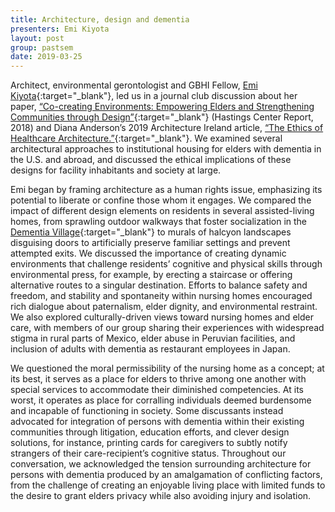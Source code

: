 ```yaml
---
title: Architecture, design and dementia
presenters: Emi Kiyota
layout: post
group: pastsem
date: 2019-03-25
---
```


Architect, environmental gerontologist and GBHI Fellow, [Emi Kiyota]( https://www.gbhi.org/emi-kiyota){:target="_blank"}, 
led us in a journal club discussion about her paper, [“Co-creating Environments: Empowering Elders and Strengthening Communities through Design”](https://onlinelibrary.wiley.com/doi/abs/10.1002/hast.913){:target="_blank"} 
(Hastings Center Report, 2018) and Diana Anderson’s 2019 Architecture Ireland article, [“The Ethics of Healthcare Architecture.”](http://www.dochitect.com/the-ethics-of-healthcare-architecture/){:target="_blank"}.
We examined several architectural approaches to institutional housing for elders with dementia in the U.S. and abroad, and discussed 
the ethical implications of these designs for facility inhabitants and society at large.


Emi began by framing architecture as a human rights issue, emphasizing its potential to liberate or confine those whom it engages. 
We compared the impact of different design elements on residents in several assisted-living homes, from sprawling outdoor walkways 
that foster socialization in the [Dementia Village]( https://decisionlab.ucsf.edu/pastsem/2018-06-11_dementia-villages/){:target="_blank"} to murals 
of halcyon landscapes disguising doors to artificially preserve familiar settings and prevent attempted exits. We discussed the
importance of creating dynamic environments that challenge residents’ cognitive and physical skills through environmental press, for 
example, by erecting a staircase or offering alternative routes to a singular destination. Efforts to balance safety and freedom, and 
stability and spontaneity within nursing homes encouraged rich dialogue about paternalism, elder dignity, and environmental 
restraint. We also explored culturally-driven views toward nursing homes and elder care, with members of our group sharing their experiences 
with widespread stigma in rural parts of Mexico, elder abuse in Peruvian facilities, and inclusion of adults with dementia as restaurant 
employees in Japan. 

We questioned the moral permissibility of the nursing home as a concept; at its best, it serves as a place for
elders to thrive among one another with special services to accommodate their diminished competencies. At its worst, it operates as place 
for corralling individuals deemed burdensome and incapable of functioning in society. Some discussants instead advocated for integration 
of persons with dementia within their existing communities through litigation, education efforts, and clever design solutions, for 
instance, printing cards for caregivers to subtly notify strangers of their care-recipient’s cognitive status. Throughout our 
conversation, we acknowledged the tension surrounding architecture for persons with dementia produced by an amalgamation of 
conflicting factors, from the challenge of creating an enjoyable living place with limited funds to the desire to grant elders 
privacy while also avoiding injury and isolation.
